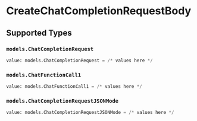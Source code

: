 # CreateChatCompletionRequestBody


## Supported Types

### `models.ChatCompletionRequest`

```python
value: models.ChatCompletionRequest = /* values here */
```

### `models.ChatFunctionCall1`

```python
value: models.ChatFunctionCall1 = /* values here */
```

### `models.ChatCompletionRequestJSONMode`

```python
value: models.ChatCompletionRequestJSONMode = /* values here */
```

